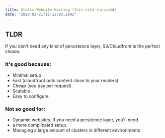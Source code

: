 ```yaml
---
title: Static Website Hosting (this site included)
date: "2020-02-21T12:12:03.284Z"
---
```


## TLDR
If you don't need any kind of persistence layer, S3/Cloudfront is the
perfect choice.

### It's good because:
- Minimal setup
- Fast (cloudfront puts content close to your readers)
- Cheap (you pay per request)
- Scalable
- Easy to configure

### Not so good for:
- Dynamic websites. If you need a persitence layer, you'll need 
- a more complicated setup.
- Managing a large amount of clusters in different environments
